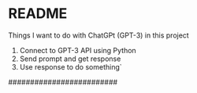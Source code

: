 # README
Things I want to do with ChatGPt (GPT-3) in this project

1. Connect to GPT-3 API using Python 
2. Send prompt and get response 
3. Use response to do something`

#########################